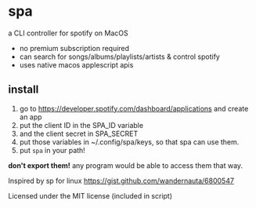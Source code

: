 # spa
a CLI controller for spotify on MacOS

- no premium subscription required
- can search for songs/albums/playlists/artists & control spotify
- uses native macos applescript apis

## install
1. go to https://developer.spotify.com/dashboard/applications and create an app
2. put the client ID in the SPA_ID variable
3. and the client secret in SPA_SECRET
4. put those variables in ~/.config/spa/keys, so that spa can use them.
5. put `spa` in your path!

**don't export them!** any program would be able to access them that way. 

Inspired by sp for linux
https://gist.github.com/wandernauta/6800547

Licensed under the MIT license (included in script)
